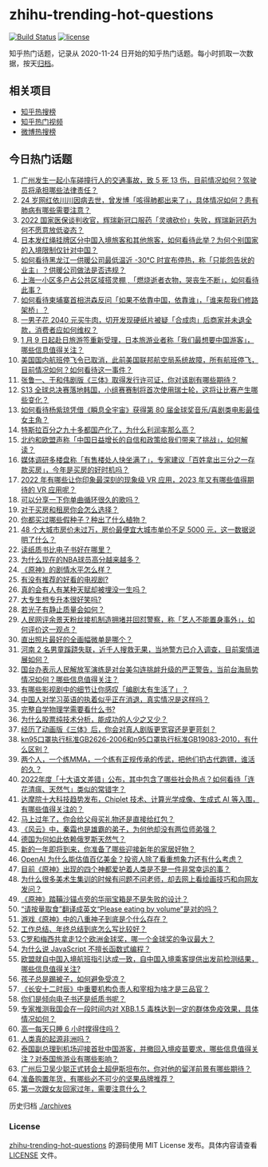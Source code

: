 # zhihu-trending-hot-questions

[![Build Status](https://github.com/justjavac/zhihu-trending-hot-questions/workflows/ci/badge.svg?branch=master)](https://github.com/justjavac/zhihu-trending-hot-questions/actions)
[![license](https://img.shields.io/github/license/justjavac/zhihu-trending-hot-questions)](https://github.com/justjavac/zhihu-trending-hot-questions/blob/master/LICENSE)

知乎热门话题，记录从 2020-11-24
日开始的知乎热门话题。每小时抓取一次数据，按天[归档](./archives)。

## 相关项目

- [知乎热搜榜](https://github.com/justjavac/zhihu-trending-top-search)
- [知乎热门视频](https://github.com/justjavac/zhihu-trending-hot-video)
- [微博热搜榜](https://github.com/justjavac/weibo-trending-hot-search)

## 今日热门话题

<!-- BEGIN -->
<!-- 最后更新时间 Thu Jan 12 2023 04:11:49 GMT+0800 (China Standard Time) -->

1. [广州发生一起小车碰撞行人的交通事故，致 5 死 13 伤，目前情况如何？驾驶员将承担哪些法律责任？](https://www.zhihu.com/question/578116779)
1. [24 岁网红依川川因病去世，曾发博「咳得肺都出来了」，具体情况如何？患有肺病有哪些需要注意？](https://www.zhihu.com/question/577871051)
1. [2022 国家医保谈判收官，辉瑞新冠口服药「灵魂砍价」失败，辉瑞新冠药为何不愿意放低姿态？](https://www.zhihu.com/question/577680053)
1. [日本发红绳挂牌区分中国入境旅客和其他旅客，如何看待此举？为何个别国家的入境限制仅针对中国？](https://www.zhihu.com/question/578064400)
1. [如何看待黑龙江一供暖公司最低温近 -30℃ 时宣布停热，称「只能怨告状的业主」？供暖公司做法是否违规？](https://www.zhihu.com/question/577657403)
1. [上海一小区多户占公共区域搭灵棚 ,「燃烧逝者衣物，哭丧生不断」，如何看待此事？](https://www.zhihu.com/question/577649776)
1. [如何看待柬埔寨首相洪森反问「如果不依靠中国，依靠谁」，「谁来帮我们修路架桥」？](https://www.zhihu.com/question/577851473)
1. [一男子花 2040 元买牛肉，切开发现硬纸片被疑「合成肉」后商家并未退全款，消费者应如何维权？](https://www.zhihu.com/question/577654968)
1. [1 月 9 日起赴日旅游签重新受理，日本旅游业者称「我们最想要中国游客」，哪些信息值得关注？](https://www.zhihu.com/question/577733059)
1. [美国国内航班停飞令已取消，此前美国联邦航空局系统故障，所有航班停飞，目前情况如何？如何看待这一事件？](https://www.zhihu.com/question/578119170)
1. [张鲁一、于和伟剧版《三体》取得发行许可证，你对该剧有哪些期待？](https://www.zhihu.com/question/577693170)
1. [S13 全球总决赛落地韩国，小组赛赛制将首次使用瑞士轮，这将让比赛产生哪些变化？](https://www.zhihu.com/question/577904943)
1. [如何看待杨紫琼凭借《瞬息全宇宙》获得第 80 届金球奖音乐/喜剧类电影最佳女主角？](https://www.zhihu.com/question/578058051)
1. [特斯拉百分之九十多都国产化了，为什么利润率那么高？](https://www.zhihu.com/question/563118968)
1. [北约和欧盟声称「中国日益增长的自信和政策给我们带来了挑战」，如何解读？](https://www.zhihu.com/question/578071975)
1. [媒体调研多楼盘称「有售楼处人快坐满了」，专家建议「百姓拿出三分之一存款买房」，今年是买房的好时机吗？](https://www.zhihu.com/question/578055459)
1. [2022 年有哪些让你印象最深刻的现象级 VR 应用，2023 年又有哪些值得期待的 VR 应用呢？](https://www.zhihu.com/question/578080146)
1. [可以分享一下你单曲循环很久的歌吗？](https://www.zhihu.com/question/578124967)
1. [对于买房和租房你会怎么选择？](https://www.zhihu.com/question/574517694)
1. [你都买过哪些假种子？种出了什么植物？](https://www.zhihu.com/question/268145663)
1. [48 个大城市房价未过万，房价最便宜大城市单价不足 5000 元，这一数据说明了什么？](https://www.zhihu.com/question/577931398)
1. [读纸质书比电子书好在哪里？](https://www.zhihu.com/question/577935587)
1. [为什么现在的NBA球员高分越来越多？](https://www.zhihu.com/question/576663524)
1. [《原神》的剧情水平怎么样？](https://www.zhihu.com/question/476222024)
1. [有没有推荐的好看的电视剧?](https://www.zhihu.com/question/574823175)
1. [真的会有人有某种天赋却被埋没一生吗？](https://www.zhihu.com/question/35318941)
1. [大专生想专升本很好笑吗?](https://www.zhihu.com/question/324834769)
1. [若光子有静止质量会如何？](https://www.zhihu.com/question/325124395)
1. [人民网评余景天粉丝接机制造拥堵并回怼警察，称「艺人不能置身事外」，如何评价这一观点？](https://www.zhihu.com/question/578050292)
1. [直出照片最好的全画幅微单是哪个？](https://www.zhihu.com/question/340566380)
1. [河南 2 名男童蹊跷失联，近千人搜救无果，当地警方已介入调查，目前案情进展如何？](https://www.zhihu.com/question/577909697)
1. [国台办表示人民解放军演练是对台美勾连挑衅升级的严正警告，当前台海局势情况如何？哪些信息值得关注？](https://www.zhihu.com/question/578110372)
1. [有哪些影视剧中的细节让你感叹「编剧太有生活了」？](https://www.zhihu.com/question/524045134)
1. [中国人对学习英语的执着似乎正在消退，真实情况是这样吗？](https://www.zhihu.com/question/577366032)
1. [完整自学物理学需要看什么书?](https://www.zhihu.com/question/37822005)
1. [为什么股票纯技术分析，能成功的人少之又少？](https://www.zhihu.com/question/576515652)
1. [经历了动画版《三体》后，你会对真人剧版更宽容还是更苛刻？](https://www.zhihu.com/question/577866693)
1. [kn95口罩执行标准GB2626-2006和n95口罩执行标准GB19083-2010，有什么区别？](https://www.zhihu.com/question/538158188)
1. [两个人，一个练MMA，一个练有正规传承的传武，把他们扔古代跑镖，谁活的久？](https://www.zhihu.com/question/364989815)
1. [2022年度「十大语文差错」公布，其中包含了哪些社会热点？如何看待「连花清瘟、天然气」类似的常错字？](https://www.zhihu.com/question/578089912)
1. [达摩院十大科技趋势发布，Chiplet 技术、计算光学成像、生成式 AI 等入围，有哪些值得关注的？](https://www.zhihu.com/question/578067905)
1. [马上过年了，你会给父母买礼物还是直接给红包？](https://www.zhihu.com/question/577125178)
1. [《风云》中，秦霜也是雄霸的弟子，为何他却没有两位师弟强？](https://www.zhihu.com/question/325146295)
1. [德国为何如此依赖俄罗斯天然气？](https://www.zhihu.com/question/553743869)
1. [新的一年即将到来，你准备了哪些迎接新年的家居好物？](https://www.zhihu.com/question/572347013)
1. [OpenAI 为什么能估值百亿美金？投资人除了看重想象力还有什么考虑？](https://www.zhihu.com/question/577662540)
1. [目前《原神》出现的四个神都爱护着人类是不是一件非常幸运的事？](https://www.zhihu.com/question/576358019)
1. [为什么很多美术生集训的时候有问题不问老师，却去网上看绘画技巧和向网友发问？](https://www.zhihu.com/question/575252510)
1. [《原神》踏鞴沙锚点旁的华丽宝箱是不是失败的设计？](https://www.zhihu.com/question/577541539)
1. [“请按量取食”翻译成英文“Please eating by volume”是对的吗？](https://www.zhihu.com/question/23196722)
1. [游戏《原神》中的八重神子到底是个什么存在？](https://www.zhihu.com/question/483431344)
1. [工作总结、年终总结到底怎么写比较好？](https://www.zhihu.com/question/40315465)
1. [C罗和梅西共拿走12个欧洲金球奖，哪一个金球奖的争议最大？](https://www.zhihu.com/question/577704112)
1. [为什么说 JavaScript 不擅长函数式编程？](https://www.zhihu.com/question/568041537)
1. [欧盟就自中国入境航班指引达成一致，自中国入境乘客提供出发前检测结果，哪些信息值得关注?](https://www.zhihu.com/question/578049150)
1. [孩子总是踢被子，如何避免受凉？](https://www.zhihu.com/question/574204226)
1. [《长安十二时辰》中重要机构负责人和宰相为啥才是三品官？](https://www.zhihu.com/question/570309311)
1. [你们是倾向电子书还是纸质书呢？](https://www.zhihu.com/question/577914552)
1. [专家推测我国会在一段时间内对 XBB.1.5 毒株达到一定的群体免疫效果，具体情况如何？](https://www.zhihu.com/question/578061338)
1. [高一每天只睡 6 小时撑得住吗？](https://www.zhihu.com/question/577511516)
1. [人类真的起源非洲吗？](https://www.zhihu.com/question/558162222)
1. [泰国副总理到机场迎接首批中国游客，并撤回入境疫苗要求，哪些信息值得关注？对泰国旅游业有哪些影响？](https://www.zhihu.com/question/577734349)
1. [广州后卫吴少聪正式转会土超伊斯坦布尔，你对他的留洋前景有哪些期待？](https://www.zhihu.com/question/577933990)
1. [准备购置年货，有哪些必不可少的坚果品牌推荐？](https://www.zhihu.com/question/572340774)
1. [第一次跟女友回家过年，需要注意什么？](https://www.zhihu.com/question/53989554)

<!-- END -->

历史归档 [./archives](./archives)

### License

[zhihu-trending-hot-questions](https://github.com/justjavac/zhihu-trending-hot-questions)
的源码使用 MIT License 发布。具体内容请查看 [LICENSE](./LICENSE) 文件。
